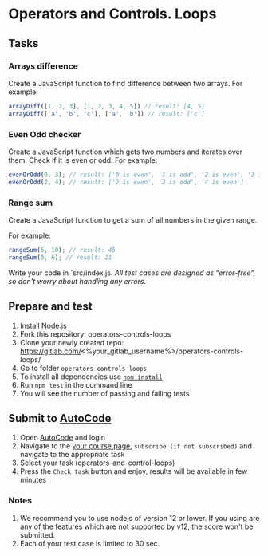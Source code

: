 # Operators and Controls. Loops 

## Tasks

### Arrays difference
Create a JavaScript function to find difference between two arrays.
For example:
```js
arrayDiff([1, 2, 3], [1, 2, 3, 4, 5]) // result: [4, 5]
arrayDiff(['a', 'b', 'c'], ['a', 'b']) // result: ['c']
```

### Even Odd checker
Create a JavaScript function which gets two numbers and iterates over them. Check if it is even or odd.
For example:
```js
evenOrOdd(0, 3); // result: ['0 is even', '1 is odd', '2 is even', '3 is odd']
evenOrOdd(2, 4); // result: ['2 is even', '3 is odd', '4 is even']
```

### Range sum
Create a JavaScript function to get a sum of all numbers in the given range.

For example:
```js
rangeSum(5, 10); // result: 45
rangeSum(0, 6); // result: 21 
```

Write your code in `src/index.js.
*All test cases are designed as “error-free”, so don't worry about handling any errors.*

## Prepare and test
1. Install [Node.js](https://nodejs.org/en/download/)   
2. Fork this repository: operators-controls-loops
3. Clone your newly created repo: https://gitlab.com/<%your_gitlab_username%>/operators-controls-loops/  
4. Go to folder `operators-controls-loops`  
5. To install all dependencies use [`npm install`](https://docs.npmjs.com/cli/install)  
6. Run `npm test` in the command line  
7. You will see the number of passing and failing tests

## Submit to [AutoCode](https://autocode.lab.epam.com/)
1. Open [AutoCode](https://autocode.lab.epam.com/) and login
2. Navigate to the [your course page](https://autocode.lab.epam.com/student/group/80), `subscribe (if not subscribed)` and navigate to the appropriate task 
3. Select your task (operators-and-control-loops)
4. Press the `Check task` button and enjoy, results will be available in few minutes

### Notes
1. We recommend you to use nodejs of version 12 or lower. If you using are any of the features which are not supported by v12, the score won't be submitted.
2. Each of your test case is limited to 30 sec.
